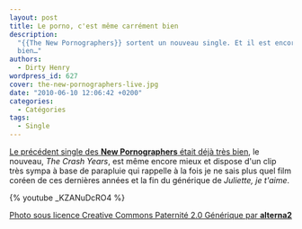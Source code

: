 ```yaml
---
layout: post
title: Le porno, c'est même carrément bien
description:
  "{{The New Pornographers}} sortent un nouveau single. Et il est encore très
  bien…"
authors:
  - Dirty Henry
wordpress_id: 627
cover: the-new-pornographers-live.jpg
date: "2010-06-10 12:06:42 +0200"
categories:
  - Catégories
tags:
  - Single
---
```


[Le précédent single des **New Pornographers** était déjà très bien](611), le
nouveau, _The Crash Years_, est même encore mieux et dispose d'un clip très
sympa à base de parapluie qui rappelle à la fois je ne sais plus quel film
coréen de ces dernières années et la fin du générique de _Juliette, je t'aime_.

{% youtube _KZANuDcRO4 %}

[Photo sous licence Creative Commons Paternité 2.0 Générique par **alterna2**](http://www.flickr.com/photos/alterna2/2086706849/)
